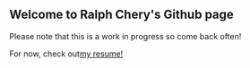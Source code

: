 ## Welcome to Ralph Chery's Github page

Please note that this is a work in progress so come back often!  

For now, check out[my resume!](https://ralphinito.github.io/resume/)



